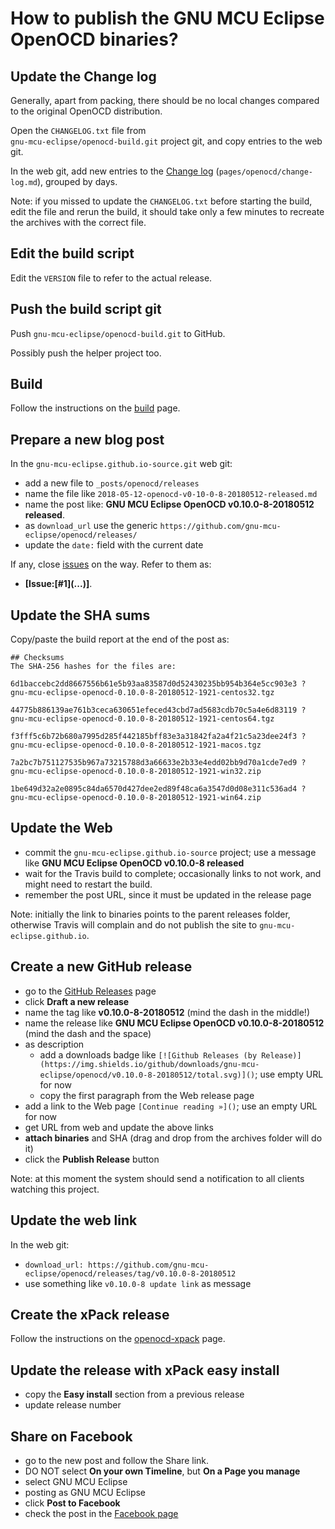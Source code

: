 # How to publish the GNU MCU Eclipse OpenOCD binaries?

## Update the Change log

Generally, apart from packing, there should be no local changes compared 
to the original OpenOCD distribution.

Open the `CHANGELOG.txt` file from  
`gnu-mcu-eclipse/openocd-build.git` project git, and copy 
entries to the web git.

In the web git, add new entries to the 
[Change log](https://gnu-mcu-eclipse.github.io/openocd/change-log/) 
(`pages/openocd/change-log.md`), grouped by days.

Note: if you missed to update the `CHANGELOG.txt` before starting the build, 
edit the file and rerun the build, it should take only a few minutes to 
recreate the archives with the correct file.

## Edit the build script

Edit the `VERSION` file to refer to the actual release.

## Push the build script git

Push `gnu-mcu-eclipse/openocd-build.git` to GitHub.

Possibly push the helper project too.

## Build

Follow the instructions on the 
[build](https://github.com/gnu-mcu-eclipse/openocd-build/blob/master/README.md) 
page.

## Prepare a new blog post 

In the `gnu-mcu-eclipse.github.io-source.git` web git:

- add a new file to `_posts/openocd/releases`
- name the file like `2018-05-12-openocd-v0-10-0-8-20180512-released.md`
- name the post like: **GNU MCU Eclipse OpenOCD v0.10.0-8-20180512 released**.
- as `download_url` use the generic `https://github.com/gnu-mcu-eclipse/openocd/releases/` 
- update the `date:` field with the current date

If any, close [issues](https://github.com/gnu-mcu-eclipse/openocd/issues) 
on the way. Refer to them as:

- **[Issue:\[#1\]\(...\)]**.

## Update the SHA sums

Copy/paste the build report at the end of the post as:

```console
## Checksums
The SHA-256 hashes for the files are:

6d1baccebc2dd8667556b61e5b93aa83587d0d52430235bb954b364e5cc903e3 ?
gnu-mcu-eclipse-openocd-0.10.0-8-20180512-1921-centos32.tgz

44775b886139ae761b3ceca630651efeced43cbd7ad5683cdb70c5a4e6d83119 ?
gnu-mcu-eclipse-openocd-0.10.0-8-20180512-1921-centos64.tgz

f3fff5c6b72b680a7995d285f442185bff83e3a31842fa2a4f21c5a23dee24f3 ?
gnu-mcu-eclipse-openocd-0.10.0-8-20180512-1921-macos.tgz

7a2bc7b751127535b967a73215788d3a66633e2b33e4edd02bb9d70a1cde7ed9 ?
gnu-mcu-eclipse-openocd-0.10.0-8-20180512-1921-win32.zip

1be649d32a2e0895c84da6570d427dee2ed89f48ca6a3547d0d08e311c536ad4 ?
gnu-mcu-eclipse-openocd-0.10.0-8-20180512-1921-win64.zip
```

## Update the Web

- commit the `gnu-mcu-eclipse.github.io-source` project; use a message 
like **GNU MCU Eclipse OpenOCD v0.10.0-8 released**
- wait for the Travis build to complete; occasionally links to not work,
 and might need to restart the build.
- remember the post URL, since it must be updated in the release page

Note: initially the link to binaries points to the parent releases folder, 
otherwise Travis will complain and do not publish the site to 
`gnu-mcu-eclipse.github.io`.

## Create a new GitHub release

- go to the [GitHub Releases](https://github.com/gnu-mcu-eclipse/openocd/releases) page
- click **Draft a new release**
- name the tag like **v0.10.0-8-20180512** (mind the dash in the middle!)
- name the release like **GNU MCU Eclipse OpenOCD v0.10.0-8-20180512** 
(mind the dash and the space)
- as description
  - add a downloads badge like `[![Github Releases (by Release)](https://img.shields.io/github/downloads/gnu-mcu-eclipse/openocd/v0.10.0-8-20180512/total.svg)]()`; use empty URL for now
  - copy the first paragraph from the Web release page
- add a link to the Web page `[Continue reading »]()`; use an empty URL for now
- get URL from web and update the above links
- **attach binaries** and SHA (drag and drop from the archives folder will do it)
- click the **Publish Release** button

Note: at this moment the system should send a notification to all clients watching this project.

## Update the web link 

In the web git:

- `download_url: https://github.com/gnu-mcu-eclipse/openocd/releases/tag/v0.10.0-8-20180512`
- use something like `v0.10.0-8 update link` as message

## Create the xPack release

Follow the instructions on the 
[openocd-xpack](https://github.com/gnu-mcu-eclipse/openocd-xpack/blob/xpack/README.md#maintainer-info)
page.

## Update the release with xPack easy install

- copy the **Easy install** section from a previous release
- update release number

## Share on Facebook

- go to the new post and follow the Share link.
- DO NOT select **On your own Timeline**, but **On a Page you manage**
- select GNU MCU Eclipse
- posting as GNU MCU Eclipse
- click **Post to Facebook**
- check the post in the [Facebook page](https://www.facebook.com/gnu-mcu-eclipse)
